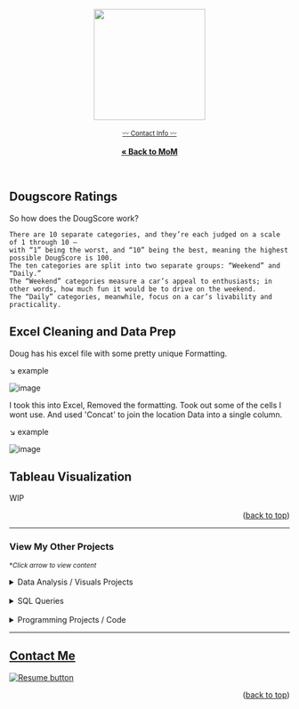 <a name="readme-top"></a>
<div align="center">

<img src="https://user-images.githubusercontent.com/121735588/231052964-c8e21758-5d93-4e9b-9158-06069f3dfc30.png" height="200">


   <sub><a href="#Contact">:wavy_dash: Contact Info :wavy_dash:</a></sub>
<br>
    <br>
     <a href="https://github.com/CameronCSS/Data-Analysis/tree/main/Makeover%20Mondays"><strong>« Back to MoM</strong></a>
  </p>
</div>

<br>

## Dougscore Ratings
So how does the DougScore work? 

```
There are 10 separate categories, and they’re each judged on a scale of 1 through 10 — 
with “1” being the worst, and “10” being the best, meaning the highest possible DougScore is 100. 
The ten categories are split into two separate groups: “Weekend” and “Daily.” 
The “Weekend” categories measure a car’s appeal to enthusiasts; in other words, how much fun it would be to drive on the weekend. 
The “Daily” categories, meanwhile, focus on a car’s livability and practicality.
```

## Excel Cleaning and Data Prep

Doug has his excel file with some pretty unique Formatting.

↘️ example 

![image](https://user-images.githubusercontent.com/121735588/231052738-c42ba9d6-68fb-484a-afca-93833abad4ae.png)

I took this into Excel, Removed the formatting. Took out some of the cells I wont use. And used 'Concat' to join the location Data into a single column.

↘️ example

![image](https://user-images.githubusercontent.com/121735588/231052909-6db84c83-2d38-405c-b28d-e6bd3224d75f.png)


## Tableau Visualization
WIP



<p align="right">(<a href="#readme-top">back to top</a>)</p>

----
### View My Other Projects
<sub>**Click arrow to view content*</sub>

<details>
<summary>Data Analysis / Visuals Projects</summary>
<a href="https://cameroncss.github.io/Data-Analysis/Netflix/index.html" target="new">Netflix Movies and TV Shows</a>
<br>
&nbsp; &nbsp;:arrow_right_hook: - Built out multiple sheets to display on a single visual, and created an interactive dashboard.
<br>	
<br>
<a href="https://github.com/CameronCSS/Data-Analysis/tree/main/SLC%20civilian%20complaints" target="new">SLC civilian complaints</a>
  <br>
&nbsp; &nbsp;:arrow_right_hook: - Utilized API calls to gather data from public sources. Built a local DB to use in Power BI to uncover valuable insights.
  <br>
</details>
<br>

<details>
  <summary>SQL Queries</summary>
<a href="https://github.com/CameronCSS/SQL-Queries/tree/main/8%20Week%20SQL%20Challenge%20%23%201" target="new">8 Week SQL Challenge # 1</a>
<br>
&nbsp; &nbsp;:arrow_right_hook: - Explored complex queries to clean data, compute customer figures, and organize data in unusual ways.
<br>
<br>
<a href="https://github.com/CameronCSS/SQL-Queries/tree/main/Khan%20Academy%20Advanced%20SQL" target="new">Khan Academy Advanced SQL</a>
<br>
&nbsp; &nbsp;:arrow_right_hook: - Expand SQL knowledge about combining tables with JOINs and using multiple queries at once.
<br>
<br>
<a href="https://github.com/CameronCSS/SQL-Queries/tree/main/SQLbolt%20-%20SQL%20lessons" target="new">SQLbolt - SQL lessons</a>
<br>
&nbsp; &nbsp;:arrow_right_hook: - Refreshed foundational understanding of SQL and discovered context variations among SQL-powered platforms.
<br>

</details>
    
<br>
<details>
<summary>Programming Projects / Code</summary>
<a href="https://github.com/CameronCSS/Programming-Languages/tree/main/Python%20Wage%20Calculator" target="new">Python Wage Calculator</a>

&nbsp; &nbsp;:arrow_right_hook: - Learned the power of Pandas and PyQt5 libraries. Also learned the importance of notating code for Bug fixing in the future.
</details>

----

<a name="Contact"></a> 

## [Contact Me](https://cameroncss.com/#contact)


  <p style="margin-left: auto;">
    <a href="https://docs.google.com/document/d/1idTVL4nRGOejqW6EkpfhsD-dNQRLzmX08y5hI3TYLns/edit?usp=sharing" target="_blank" rel="noopener noreferrer">
      <img src="https://user-images.githubusercontent.com/121735588/215364205-abdfc0ac-53db-4733-8d43-b57c1bafb802.png" alt="Resume button">
    </a>
  </p>
</div>

<p align="right">(<a href="#readme-top">back to top</a>)</p>
